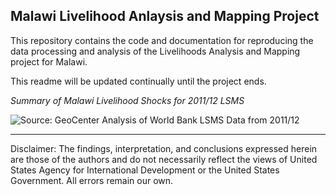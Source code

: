 
## Malawi Livelihood Anlaysis and Mapping Project  
   
This repository contains the code and documentation for reproducing the data processing and analysis of the Livelihoods Analysis and Mapping project for Malawi.  

This readme will be updated continually until the project ends.  
  
*Summary of Malawi Livelihood Shocks for 2011/12 LSMS*
<p><img src="https://github.com/tessam30/Malawi/raw/master/Graph/Shock_summary_2011.png" alt="Source: GeoCenter Analysis of World Bank LSMS Data from 2011/12" align="middle"></p>


---  
Disclaimer: The findings, interpretation, and conclusions expressed herein are those of the authors and do not necessarily reflect the views of United States Agency for International Development or the United States Government. All errors remain our own.
